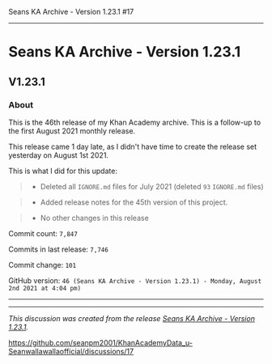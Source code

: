 Seans KA Archive - Version 1.23.1 #17 

***

# Seans KA Archive - Version 1.23.1

## V1.23.1

### About

This is the 46th release of my Khan Academy archive. This is a follow-up to the first August 2021 monthly release.

This release came 1 day late, as I didn't have time to create the release set yesterday on August 1st 2021.

This is what I did for this update:

> * Deleted all `IGNORE.md` files for July 2021 (deleted `93` `IGNORE.md` files)

> * Added release notes for the 45th version of this project.

> * No other changes in this release

Commit count: `7,847`

Commits in last release: `7,746`

Commit change: `101`

GitHub version: `46 (Seans KA Archive - Version 1.23.1) - Monday, August 2nd 2021 at 4:04 pm)`

***

<hr /><em>This discussion was created from the release <a href='https://github.com/seanpm2001/KhanAcademyData_u-Seanwallawallaofficial/releases/tag/V1.23.1'>Seans KA Archive - Version 1.23.1</a>.</em>

https://github.com/seanpm2001/KhanAcademyData_u-Seanwallawallaofficial/discussions/17
